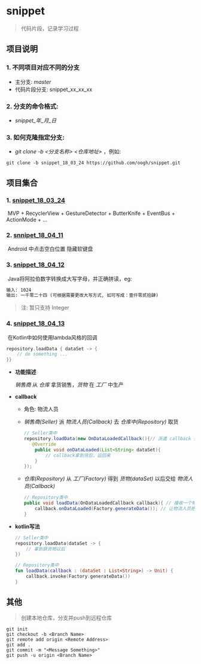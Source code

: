 # snippet

> 代码片段，记录学习过程



## 项目说明

### 1. 不同项目对应不同的分支

- 主分支:  *master*
- 代码片段分支: snippet_xx_xx_xx

### 2. 分支的命令格式: 

- *snippet\_年\_月\_日*

### 3. 如何克隆指定分支: 

- *git clone -b <分支名称> <仓库地址>* ，例如: 

```shell
git clone -b snippet_18_03_24 https://github.com/oogh/snippet.git
```



## 项目集合

### 1. [snippet_18_03_24](https://github.com/oogh/snippet/tree/snippet_18_03_24)

​	MVP + RecyclerView + GestureDetector + ButterKnife + EventBus + ActionMode + ...

### 2. [snnipet_18_04_11](https://github.com/oogh/snippet/tree/snnipet_18_04_11)

​	Android 中点击空白位置 隐藏软键盘

### 3. [snippet_18_04_12](https://github.com/oogh/snippet/tree/snippet_18_04_12)

​	Java将阿拉伯数字转换成大写字母，并正确拼读，eg:

```html
输入: 1024
输出: 一千零二十四 (可根据需要更改大写方式, 如可写成：壹仟零贰拾肆)
```

> 注: 暂只支持 Integer

### 4. [snippet_18_04_13](https://github.com/oogh/snippet/tree/snippet_18_04_13)

​	在Kotlin中如何使用lambda风格的回调

```kotlin
repository.loadData { dataSet -> {
    // do something ...
}}
```
- **功能描述**

  *销售商* 从 *仓库* 拿货销售，*货物* 在 *工厂* 中生产


- **callback**

  - 角色: 物流人员

  - *销售商(Seller)* 派 *物流人员(Callback)* 去 *仓库中(Repository)* 取货 

    ```java
    // Seller类中
    repository.loadData(new OnDataLoadedCallback(){// 派遣 callback 去取货
       @Override
        public void onDataLoaded(List<String> dataSet){
            // callback拿到货后，运回来
        }
    });
    ```

  - *仓库(Repository)* 从 *工厂(Factory)* 得到 *货物(dataSet)* 以后交给 *物流人员(Callback)*

    ```java
    // Repository类中
    public void loadData(OnDataLoadedCallback callback){ // 接收一个物流人员
        callback.onDataLoaded(Factory.generateData()); // 让物流人员把货运回去
    }
    ```

- **kotlin写法**

  ```kotlin
  // Seller类中
  repository.loadData(dataSet -> {
      // 拿到获货物以后
  })
  ```

  ```kotlin
  // Repository类中
  fun loadData(callback : (dataSet : List<String>) -> Unit) {
      callback.invoke(Factory.generateData())
  }
  ```

## 其他

> 创建本地仓库，分支并push到远程仓库

```shell
git init
git checkout -b <Branch Name>
git remote add origin <Remote Address>
git add .
git commit -m "<Message Something>"
git push -u origin <Branch Name>
```

